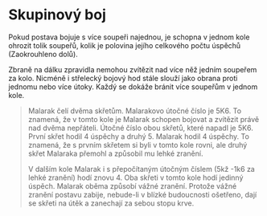 # Skupinový boj

Pokud postava bojuje s více soupeři najednou, je schopna v jednom kole
ohrozit tolik soupeřů, kolik je polovina jejího celkového počtu úspěchů
(Zaokrouhleno dolů).

Zbraně na dálku zpravidla nemohou zvítězit nad více něž jedním soupeřem za
kolo. Nicméně i střelecký bojový hod stále slouží jako obrana proti jednomu
nebo více útoky. Každý se dokáže bránit více soupeřům v jednom kole.

> Malarak čelí dvěma skřetům. Malarakovo útočné číslo je 5K6. To znamená,
> že v tomto kole je Malarak schopen bojovat a zvítězit právě nad dvěma
> nepřáteli. Útočné číslo obou skřetů, které napadl je 5K6. První skřet
> hodil 4 úspěchy a druhý 5. Malarak hodil 4 úspěchy. To znamená, že s
> prvním skřetem si byli v tomto kole rovni, ale druhý skřet Malaraka
> přemohl a způsobil mu lehké zranění.
>
> V dalším kole Malarak i s přepočítaným útočným číslem (5kž -1k6 za lehké
> zranění) hodí znovu 4. Oba skřeti v tomto kole hodí jedinný úspěch.
> Malarak oběma způsobí vážné zranění. Protože vážné zranění postavu
> zabije, nebude-li v blízké budoucnosti ošetřeno, dají se skřeti na útěk a
> zanechají za sebou stopu krve. 

